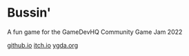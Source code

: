 # Bussin'
A fun game for the GameDevHQ Community Game Jam 2022

[github.io](https://claeb101.github.io/gdqh-22)
[itch.io](https://claeb101.itch.io/bussin)
[ygda.org](https://ygda.org)
